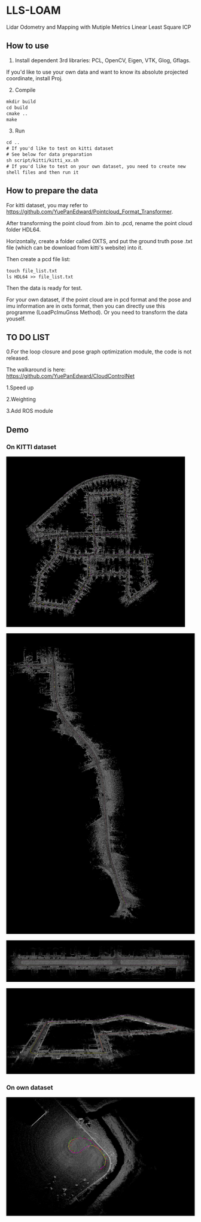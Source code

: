 # LLS-LOAM
Lidar Odometry and Mapping with Mutiple Metrics Linear Least Square ICP

## How to use

1. Install dependent 3rd libraries: 
PCL, OpenCV, Eigen, VTK, Glog, Gflags.

If you'd like to use your own data and want to know its absolute projected coordinate, install Proj.

2. Compile
```
mkdir build
cd build
cmake ..
make 
```

3. Run
```
cd ..
# If you'd like to test on kitti dataset
# See below for data preparation
sh script/kitti/kitti_xx.sh
# If you'd like to test on your own dataset, you need to create new shell files and then run it
```

## How to prepare the data
For kitti dataset, you may refer to https://github.com/YuePanEdward/Pointcloud_Format_Transformer.

After transforming the point cloud from .bin to .pcd, rename the point cloud folder HDL64.

Horizontally, create a folder called OXTS, and put the ground truth pose .txt file (which can be download from kitti's website) into it.

Then create a pcd file list:
```
touch file_list.txt
ls HDL64 >> file_list.txt
```

Then the data is ready for test.

For your own dataset, if the point cloud are in pcd format and the pose and imu information are in oxts format, then you can directly use this programme (LoadPcImuGnss Method). Or you need to transform the data youself.

## TO DO LIST

0.For the loop closure and pose graph optimization module, the code is not released.

The walkaround is here: https://github.com/YuePanEdward/CloudControlNet

1.Speed up

2.Weighting

3.Add ROS module

## Demo

### On KITTI dataset

![alt text](assets/kitti_00_demo.png)

![alt text](assets/kitti_02_demo.png)

![alt text](assets/kitti_05_demo.png)

![alt text](assets/kitti_07_demo.png)

### On own dataset

![alt text](assets/owndata_demo.png)
